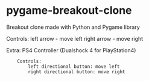 # pygame-breakout-clone
Breakout clone made with Python and Pygame library

Controls:
    left arrow - move left
    right arrow - move right


Extra:
    PS4 Controller (Dualshock 4 for PlayStation4)

        Controls:
            left directional button: move left
            right directional button: move right
            

